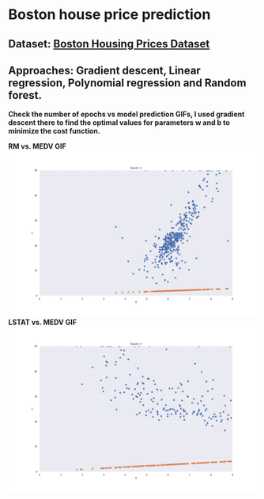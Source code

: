 # Boston house price prediction
## Dataset: [Boston Housing Prices Dataset](https://scikit-learn.org/stable/modules/generated/sklearn.datasets.load_boston.html)
## Approaches: Gradient descent, Linear regression, Polynomial regression and Random forest.
**Check the number of epochs vs model prediction GIFs, I used gradient descent there to find the optimal values for parameters w and b to minimize the cost function.**

**RM vs. MEDV GIF**
![Gif](Gradient_descent_RM_as_x_and_MEDV_target.gif)
**LSTAT vs. MEDV GIF**
![Gif](Gradient_descent_LSTAT_as_x_and_MEDV_target.gif)

